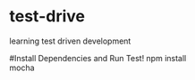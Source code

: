 # test-drive
learning test driven development

#Install Dependencies and Run Test! 
npm install  
mocha 
